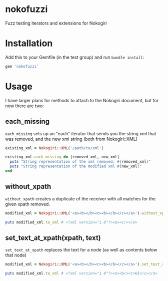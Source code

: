 nokofuzzi
=========

Fuzz testing iterators and extensions for Nokogiri

# Installation

Add this to your Gemfile (in the test group) and run `bundle install`:

``` ruby
gem 'nokofuzzi'
```

# Usage

I have larger plans for methods to attach to the Nokogiri document, but for now there are two:

## each_missing
`each_missing` sets up an "each" iterator that sends you the string xml that was removed, and the new xml string (both from Nokogiri::XML)

``` ruby
existing_xml = Nokogiri::XML('/path/to/xml')

existing_xml.each_missing do |removed_xml, new_xml|
  puts "String representation of the xml removed: #{removed_xml}"
  puts "String representation of the modified xml #{new_xml}"
end
```

## without_xpath
`without_xpath` creates a duplicate of the receiver with all matches for the given xpath removed.

``` ruby
modified_xml = Nokogiri::XML('<a><b></b><c><b></b></c></a>').without_xpath('//b')

puts modified_xml.to_xml # <?xml version="1.0"?><a><c/></a>
```

## set_text_at_xpath(xpath, text)
`set_text_at_xpath` replaces the text for a node (as well as contents below that node)

``` ruby
modified_xml = Nokogiri::XML('<a><b></b><c><b></b></c></a>').set_text_at_xpath('//c', "HI")

puts modified_xml.to_xml # <?xml version="1.0"?><a><b/><c>HI</c></a>
```

